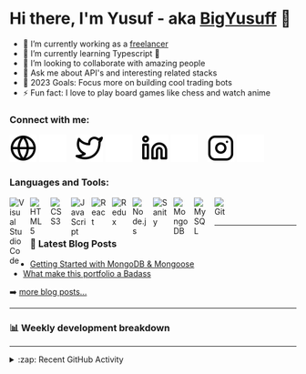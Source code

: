 
<!--
**BigYusuf/BigYusuf** is a ✨ _special_ ✨ repository because its `README.md` (this file) appears on your GitHub profile.

Here are some ideas to get you started:

- 🔭 I’m currently working on ...
- 🌱 I’m currently learning ...
- 👯 I’m looking to collaborate on ...
- 🤔 I’m looking for help with ...
- 💬 Ask me about ...
- 📫 How to reach me: ...
- 😄 Pronouns: ...
- ⚡ Fun fact: ...
-->

# Hi there, I'm Yusuf - aka [BigYusuff][website] 👋

<!--## I'm a Husband, Father, Developer, and Teacher!!-->

- 🔭 I’m currently working as a [freelancer][freelancewebsite]
- 🌱 I’m currently learning Typescript 🤣
- 👯 I’m looking to collaborate with amazing people
- 💬 Ask me about API's and interesting related stacks
- 🥅 2023 Goals: Focus more on building cool trading bots
- ⚡ Fun fact: I love to play board games like chess and watch anime

### Connect with me:

[![website](./img/globe-light.svg)](https://yusuflateef-d3dd8.web.app#gh-light-mode-only)
[![website](./img/globe-dark.svg)](https://yusuflateef-d3dd8.web.app#gh-dark-mode-only)
&nbsp;&nbsp;
[![website](./img/twitter-light.svg)](https://twitter.com/bigYusufff#gh-light-mode-only)
[![website](./img/twitter-dark.svg)](https://twitter.com/bigYusufff#gh-dark-mode-only)
&nbsp;&nbsp;
[![website](./img/linkedin-light.svg)](https://linkedin.com/in/bigYusufff#gh-light-mode-only)
[![website](./img/linkedin-dark.svg)](https://linkedin.com/in/bigYusufff#gh-dark-mode-only)
&nbsp;&nbsp;
[![website](./img/instagram-light.svg)](https://instagram.com/bigYusufff#gh-light-mode-only)
[![website](./img/instagram-dark.svg)](https://instagram.com/bigYusufff#gh-dark-mode-only)

### Languages and Tools:

[<img align="left" alt="Visual Studio Code" width="26px" src="https://cdn.jsdelivr.net/gh/devicons/devicon/icons/vscode/vscode-original.svg" style="padding-right:10px;" />][weblink]
[<img align="left" alt="HTML5" width="26px" src="https://cdn.jsdelivr.net/gh/devicons/devicon/icons/html5/html5-original.svg" style="padding-right:10px;" />][weblink]
[<img align="left" alt="CSS3" width="26px" src="https://cdn.jsdelivr.net/gh/devicons/devicon/icons/css3/css3-original.svg" style="padding-right:10px;" />][weblink]
[<img align="left" alt="JavaScript" width="26px" src="https://cdn.jsdelivr.net/gh/devicons/devicon/icons/javascript/javascript-original.svg" style="padding-right:10px;" />][weblink]
[<img align="left" alt="React" width="26px" src="https://cdn.jsdelivr.net/gh/devicons/devicon/icons/react/react-original.svg" style="padding-right:10px;" />][weblink]
[<img align="left" alt="Redux" width="26px" src="https://d33wubrfki0l68.cloudfront.net/0834d0215db51e91525a25acf97433051f280f2f/c30f5/img/redux.svg" style="padding-right:10px;" />][weblink]
[<img align="left" alt="Node.js" width="26px" src="https://cdn.jsdelivr.net/gh/devicons/devicon/icons/nodejs/nodejs-original.svg" style="padding-right:10px;" />][weblink]
[<img align="left" alt="Sanity" width="26px" src="https://avatars.githubusercontent.com/u/17177659?s=280&v=4" style="padding-right:10px;" />][weblink]
[<img align="left" alt="MongoDB" width="26px" src="https://cdn.jsdelivr.net/gh/devicons/devicon/icons/mongodb/mongodb-original.svg" style="padding-right:10px;" />][weblink]
[<img align="left" alt="MySQL" width="26px" src="https://cdn.jsdelivr.net/gh/devicons/devicon/icons/nextjs/nextjs-original.svg" style="padding-right:10px;" />][weblink]
[<img align="left" alt="Git" width="26px" src="https://cdn.jsdelivr.net/gh/devicons/devicon/icons/git/git-original.svg" style="padding-right:10px;" />][weblink]

<br />
<br />

---

### 📕 Latest Blog Posts

<!-- BLOG-POST-LIST:START -->
- [Getting Started with MongoDB &amp; Mongoose](https://yusuflateefblog.vercel.app/post/test-post)
- [What make this portfolio a Badass](https://yusuflateefblog.vercel.app/post/next-js)

<!-- BLOG-POST-LIST:END -->

➡️ [more blog posts...](https://yusuflateefblog.vercel.app/)

---

### 📊 Weekly development breakdown
<!--START_SECTION:waka-->
<!--END_SECTION:waka-->

---

<details>
  <summary>:zap: Recent GitHub Activity</summary>
  
<!--START_SECTION:activity-->
<!--END_SECTION:activity-->

</details>


[website]: https://yusuflateef.vercel.app/
[freelancewebsite]: https://www.upwork.com/freelancers/~01d7ce33fa4143b7db
[twitter]: https://twitter.com/bigYusufff
[instagram]: https://instagram.com/BigYusufff
[linkedin]: https://linkedin.com/in/bigyusuff
[facebook]: https://facebook.com/bigyusufff
[weblink]: weblink
